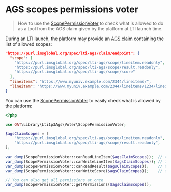 # AGS scopes permissions voter

> How to use the [ScopePermissionVoter](https://github.com/oat-sa/lib-lti1p3-ags/blob/master/src/Voter/ScopePermissionVoter.php) to check what is allowed to do as a tool from the AGS claim given by the platform at LTI launch time.

During an LTI launch, the platform may provide an [AGS claim](https://www.imsglobal.org/spec/lti-ags/v2p0#example-service-claims) containing the list of allowed scopes:

```json
"https://purl.imsglobal.org/spec/lti-ags/claim/endpoint": {
  "scope": [
    "https://purl.imsglobal.org/spec/lti-ags/scope/lineitem.readonly",
    "https://purl.imsglobal.org/spec/lti-ags/scope/result.readonly",
    "https://purl.imsglobal.org/spec/lti-ags/scope/score"
  ],
  "lineitems": "https://www.myuniv.example.com/2344/lineitems/",
  "lineitem": "https://www.myuniv.example.com/2344/lineitems/1234/lineitem"
}
```

You can use the [ScopePermissionVoter](https://github.com/oat-sa/lib-lti1p3-ags/blob/master/src/Voter/ScopePermissionVoter.php) to easily check what is allowed by the platform:

```php
<?php

use OAT\Library\Lti1p3Ags\Voter\ScopePermissionVoter;

$agsClaimScopes = [
    "https://purl.imsglobal.org/spec/lti-ags/scope/lineitem.readonly",
    "https://purl.imsglobal.org/spec/lti-ags/scope/result.readonly",
];

var_dump(ScopePermissionVoter::canReadLineItem($agsClaimScopes));  // true
var_dump(ScopePermissionVoter::canWriteLineItem($agsClaimScopes)); // false
var_dump(ScopePermissionVoter::canReadResult($agsClaimScopes));    // true
var_dump(ScopePermissionVoter::canWriteScore($agsClaimScopes));    // false

// You can also get all permissions at once
var_dump(ScopePermissionVoter::getPermissions($agsClaimScopes));
```
